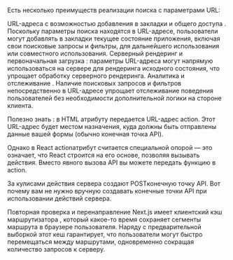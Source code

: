 Есть несколько преимуществ реализации поиска с параметрами URL:

URL-адреса с возможностью добавления в закладки и общего доступа . Поскольку параметры поиска находятся в URL-адресе, пользователи могут добавлять в закладки текущее состояние приложения, включая свои поисковые запросы и фильтры, для дальнейшего использования или совместного использования.
Серверный рендеринг и первоначальная загрузка : параметры URL-адреса могут напрямую использоваться на сервере для рендеринга исходного состояния, что упрощает обработку серверного рендеринга.
Аналитика и отслеживание . Наличие поисковых запросов и фильтров непосредственно в URL-адресе упрощает отслеживание поведения пользователей без необходимости дополнительной логики на стороне клиента.


Полезно знать : в HTML атрибуту передается URL-адрес action. Этот URL-адрес будет местом назначения, куда должны быть отправлены данные вашей формы (обычно конечная точка API).

Однако в React actionатрибут считается специальной опорой — это означает, что React строится на его основе, позволяя вызывать действия. Вместо явного вызова API вы можете передать функцию в action.

За кулисами действия сервера создают POSTконечную точку API. Вот почему вам не нужно вручную создавать конечные точки API при использовании действий сервера.


Повторная проверка и перенаправление
Next.js имеет клиентский кэш маршрутизатора , который какое-то время сохраняет сегменты маршрута в браузере пользователя. Наряду с предварительной выборкой этот кеш гарантирует, что пользователи могут быстро перемещаться между маршрутами, одновременно сокращая количество запросов к серверу.

